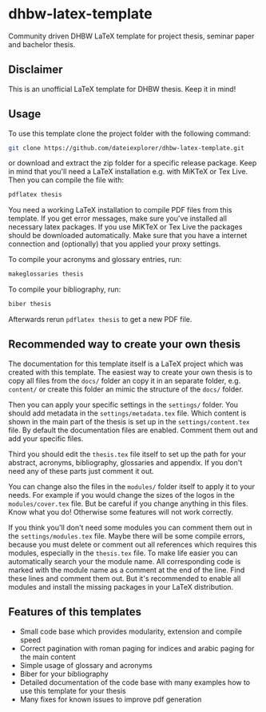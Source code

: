 # dhbw-latex-template

Community driven DHBW LaTeX template for project thesis, seminar paper and
bachelor thesis.

## Disclaimer

This is an unofficial LaTeX template for DHBW thesis. Keep it in mind!

## Usage

To use this template clone the project folder with the following command:

```sh
git clone https://github.com/dateiexplorer/dhbw-latex-template.git
```

or download and extract the zip folder for a specific release package.
Keep in mind that you'll need a LaTeX installation e.g. with MiKTeX or Tex
Live.
Then you can compile the file with:

```sh
pdflatex thesis
```

You need a working LaTeX installation to compile PDF files from this template.
If you get error messages, make sure you've installed all necessary latex
packages.
If you use MiKTeX or Tex Live the packages should be downloaded automatically.
Make sure that you have a internet connection and (optionally) that you applied
your proxy settings.

To compile your acronyms and glossary entries, run:

```sh
makeglossaries thesis
```

To compile your bibliography, run:

```sh
biber thesis
```

Afterwards rerun `pdflatex thesis` to get a new PDF file.

## Recommended way to create your own thesis

The documentation for this template itself is a LaTeX project which was created
with this template.
The easiest way to create your own thesis is to copy all files from the `docs/`
folder an copy it in an separate folder, e.g. `content/` or create this folder
an mimic the structure of the `docs/` folder.

Then you can apply your specific settings in the `settings/` folder.
You should add metadata in the `settings/metadata.tex` file.
Which content is shown in the main part of the thesis is set up in the
`settings/content.tex` file. By default the documentation files are enabled.
Comment them out and add your specific files.

Third you should edit the `thesis.tex` file itself to set up the path for your
abstract, acronyms, bibliography, glossaries and appendix.
If you don't need any of these parts just comment it out.

You can change also the files in the `modules/` folder itself to apply it to
your needs. For example if you would change the sizes of the logos in the
`modules/cover.tex` file. But be careful if you change anything in this files.
Know what you do! Otherwise some features will not work correctly.

If you think you'll don't need some modules you can comment them out in the
`settings/modules.tex` file. Maybe there will be some compile errors, because
you must delete or comment out all references which requires this modules,
especially in the `thesis.tex` file. To make life easier you can automatically
search your the module name. All corresponding code is marked with the module
name as a comment at the end of the line. Find these lines and comment them
out. But it's recommended to enable all modules and install the missing
packages in your LaTeX distribution. 

## Features of this templates

* Small code base which provides modularity, extension and compile speed
* Correct pagination with roman paging for indices and arabic paging for
  the main content
* Simple usage of glossary and acronyms
* Biber for your bibliography
* Detailed documentation of the code base with many examples how to use
  this template for your thesis
* Many fixes for known issues to improve pdf generation

